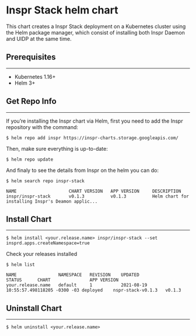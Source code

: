 # Inspr Stack helm chart

This chart creates a Inspr Stack deployment on a Kubernetes cluster using the Helm package manager, which consist of installing both Inspr Daemon and UIDP at the same time.


## Prerequisites
---
- Kubernetes 1.16+
- Helm 3+

## Get Repo Info
---
If you’re installing the Inspr chart via Helm, first you need to add the Inspr repository with the command:

```
$ helm repo add inspr https://inspr-charts.storage.googleapis.com/
```
Then, make sure everything is up-to-date:

```
$ helm repo update
```

And finaly to see the details from Inspr on the helm you can do:

```
$ helm search repo inspr-stack

NAME                    CHART VERSION   APP VERSION     DESCRIPTION                                       
inspr/inspr-stack       v0.1.3          v0.1.3          Helm chart for installing Inspr's Deamon applic...
```

## Install Chart
---

```
$ helm install <your.release.name> inspr/inspr-stack --set insprd.apps.createNamespace=true
```

Check your releases installed

```
$ helm list

NAME                NAMESPACE   REVISION    UPDATED                                 STATUS      CHART               APP VERSION
your.release.name   default     1           2021-08-19 10:55:57.498118205 -0300 -03 deployed    nspr-stack-v0.1.3   v0.1.3
```

## Uninstall Chart
---

```
$ helm uninstall <your.release.name>
```